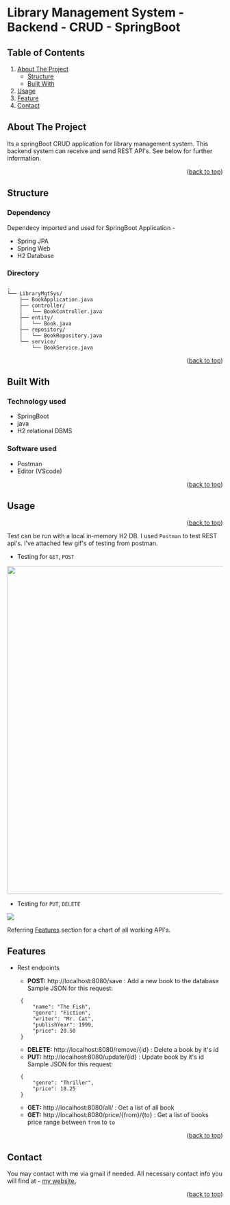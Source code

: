 
# Library Management System - Backend - CRUD - SpringBoot
  
  
<div id="top"></div>

<!-- TABLE OF CONTENTS -->

## Table of Contents

  <ol>
    <li>
      <a href="#about2">About The Project</a>
      <ul>
        <li><a href="#build3">Structure</a></li>
        <li><a href="#build2">Built With</a></li>
      </ul>
    </li>
    <li><a href="#usage2">Usage</a></li>
    <li><a href="#usage3">Feature</a></li>
    <li><a href="#contact2">Contact</a></li>
  </ol>



<div id="about2"></div>


<!-- ABOUT THE PROJECT -->

## About The Project

Its a springBoot CRUD application for library management system. This backend system can receive and send REST API's. See below for further information.  

<p align="right">(<a href="#top">back to top</a>)</p>


<div id="build3"></div>

## Structure
  
### Dependency
  Dependecy imported and used for SpringBoot Application -
  * Spring JPA
  * Spring Web
  * H2 Database

### Directory
```
.
└── LibraryMgtSys/
    ├── BookApplication.java
    ├── controller/
    │   └── BookController.java
    ├── entity/
    │   └── Book.java
    ├── repository/
    │   └── BookRepository.java
    └── service/
        └── BookService.java
```  
<p align="right">(<a href="#top">back to top</a>)</p>    

<div id="build2"></div>
  
## Built With

### Technology used

  * SpringBoot
  * java
  * H2 relational DBMS

### Software used
  
  * Postman
  * Editor (VScode)
  
<p align="right">(<a href="#top">back to top</a>)</p>







<div id="usage2"></div>



<!-- USAGE EXAMPLES -->
## Usage



<p align="right">(<a href="#top">back to top</a>)</p>

Test can be run with a local in-memory H2 DB. I used `Postman` to test REST api's. I've attached few gif's of testing from postman.
* Testing for `GET`, `POST`  
<img src="gifs/1.gif" width=764 align="center">

* Testing for `PUT`, `DELETE`  <br>
<img src="gifs/2.gif" align="center">

Referring <a href="#usage3">Features</a> section for a chart of all working API's.


<div id="usage3"></div>






<!-- USAGE EXAMPLES -->
## Features

  * Rest endpoints 

    * **POST:** http://localhost:8080/save : Add a new book to the database <br>
    Sample JSON for this request:
     ```
      {
          "name": "The Fish",
          "genre": "Fiction",
          "writer": "Mr. Cat",
          "publishYear": 1999,
          "price": 20.50
      }
      ```
    * **DELETE:** http://localhost:8080/remove/{id} : Delete a book by it's id
    * **PUT:** http://localhost:8080/update/{id} : Update book by it's id
    Sample JSON for this request:
     ```
      {
          "genre": "Thriller",
          "price": 18.25
      }
      ```
    * **GET:** http://localhost:8080/all/ : Get a list of all book
    * **GET:** http://localhost:8080/price/{from}/{to} : Get a list of books price range between `from` to `to`
 
    
<p align="right">(<a href="#top">back to top</a>)</p>



<div id="contact2"></div>


<!-- CONTACT -->
## Contact

You may contact with me via gmail if needed. All necessary contact info you will find at - 
<a href="https://hurutta.github.io"> my website. <a>


<p align="right">(<a href="#top">back to top</a>)</p>
